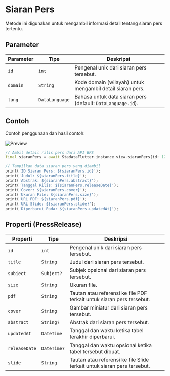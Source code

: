 # Siaran Pers

Metode ini digunakan untuk mengambil informasi detail tentang siaran pers tertentu.

## Parameter

| Parameter | Tipe           | Deskripsi                                                   |
| --------- | -------------- | ----------------------------------------------------------- |
| `id`      | `int`          | Pengenal unik dari siaran pers tersebut.                    |
| `domain`  | `String`       | Kode domain (wilayah) untuk mengambil detail siaran pers.   |
| `lang`    | `DataLanguage` | Bahasa untuk data siaran pers (default: `DataLanguage.id`). |

## Contoh

Contoh penggunaan dan hasil contoh:

![Preview](/gif/press_releases.gif)

```dart
// Ambil detail rilis pers dari API BPS
final siaranPers = await StadataFlutter.instance.view.siaranPers(id: 1234, domain: '7200');

// Tampilkan data siaran pers yang diambil
print('ID Siaran Pers: ${siaranPers.id}');
print('Judul: ${siaranPers.title}');
print('Abstrak: ${siaranPers.abstract}');
print('Tanggal Rilis: ${siaranPers.releaseDate}');
print('Cover: ${siaranPers.cover}');
print('Ukuran File: ${siaranPers.size}');
print('URL PDF: ${siaranPers.pdf}');
print('URL Slide: ${siaranPers.slide}');
print('Diperbarui Pada: ${siaranPers.updatedAt}');
```

## Properti (PressRelease)

| Properti      | Tipe        | Deskripsi                                                               |
| ------------- | ----------- | ----------------------------------------------------------------------- |
| `id`          | `int`       | Pengenal unik dari siaran pers tersebut.                                |
| `title`       | `String`    | Judul dari siaran pers tersebut.                                        |
| `subject`     | `Subject?`  | Subjek opsional dari siaran pers tersebut.                              |
| `size`        | `String`    | Ukuran file.                                                            |
| `pdf`         | `String`    | Tautan atau referensi ke file PDF terkait untuk siaran pers tersebut.   |
| `cover`       | `String`    | Gambar miniatur dari siaran pers tersebut.                              |
| `abstract`    | `String?`   | Abstrak dari siaran pers tersebut.                                      |
| `updatedAt`   | `DateTime`  | Tanggal dan waktu ketika tabel terakhir diperbarui.                     |
| `releaseDate` | `DateTime?` | Tanggal dan waktu opsional ketika tabel tersebut dibuat.                |
| `slide`       | `String`    | Tautan atau referensi ke file Slide terkait untuk siaran pers tersebut. |
